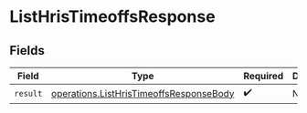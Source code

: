 # ListHrisTimeoffsResponse


## Fields

| Field                                                                                              | Type                                                                                               | Required                                                                                           | Description                                                                                        |
| -------------------------------------------------------------------------------------------------- | -------------------------------------------------------------------------------------------------- | -------------------------------------------------------------------------------------------------- | -------------------------------------------------------------------------------------------------- |
| `result`                                                                                           | [operations.ListHrisTimeoffsResponseBody](../../models/operations/listhristimeoffsresponsebody.md) | :heavy_check_mark:                                                                                 | N/A                                                                                                |
